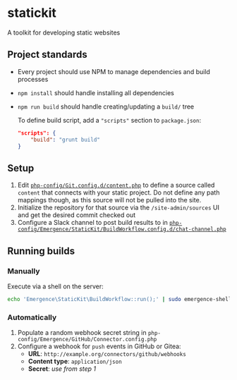 # statickit
A toolkit for developing static websites

## Project standards

- Every project should use NPM to manage dependencies and build processes
- `npm install` should handle installing all dependencies
- `npm run build` should handle creating/updating a `build/` tree

    To define build script, add a `"scripts"` section to `package.json`:
    ```json
    "scripts": {
        "build": "grunt build"
    }
    ```

## Setup

1. Edit [`php-config/Git.config.d/content.php`](./php-config/Git.config.d/content.php) to define a source called `content` that connects with your static project. Do not define any path mappings though, as this source will not be pulled into the site.
1. Initialize the repository for that source via the `/site-admin/sources` UI and get the desired commit checked out
1. Configure a Slack channel to post build results to in [`php-config/Emergence/StaticKit/BuildWorkflow.config.d/chat-channel.php`](./php-config/Emergence/StaticKit/BuildWorkflow.config.d/chat-channel.php)

## Running builds

### Manually

Execute via a shell on the server:

```bash
echo 'Emergence\StaticKit\BuildWorkflow::run();' | sudo emergence-shell mysite-handle
```

### Automatically

1. Populate a random webhook secret string in `php-config/Emergence/GitHub/Connector.config.php`
1. Configure a webhook for `push` events in GitHub or Gitea:
   - **URL**: `http://example.org/connectors/github/webhooks`
   - **Content type**: `application/json`
   - **Secret**: *use from step 1*
